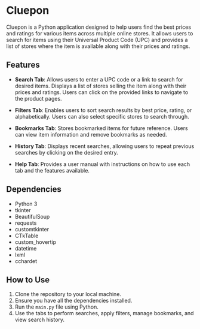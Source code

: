# Cluepon

Cluepon is a Python application designed to help users find the best prices and ratings for various items across multiple online stores. It allows users to search for items using their Universal Product Code (UPC) and provides a list of stores where the item is available along with their prices and ratings.

## Features

- **Search Tab**: Allows users to enter a UPC code or a link to search for desired items. Displays a list of stores selling the item along with their prices and ratings. Users can click on the provided links to navigate to the product pages.

- **Filters Tab**: Enables users to sort search results by best price, rating, or alphabetically. Users can also select specific stores to search through.

- **Bookmarks Tab**: Stores bookmarked items for future reference. Users can view item information and remove bookmarks as needed.

- **History Tab**: Displays recent searches, allowing users to repeat previous searches by clicking on the desired entry.

- **Help Tab**: Provides a user manual with instructions on how to use each tab and the features available.

## Dependencies

- Python 3
- tkinter
- BeautifulSoup
- requests
- customtkinter
- CTkTable
- custom_hovertip
- datetime
- lxml
- cchardet

## How to Use

1. Clone the repository to your local machine.
2. Ensure you have all the dependencies installed.
3. Run the `main.py` file using Python.
4. Use the tabs to perform searches, apply filters, manage bookmarks, and view search history.
